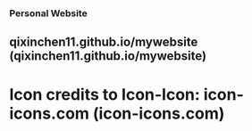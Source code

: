 ### Personal Website

## qixinchen11.github.io/mywebsite (qixinchen11.github.io/mywebsite)

# Icon credits to Icon-Icon: icon-icons.com (icon-icons.com)